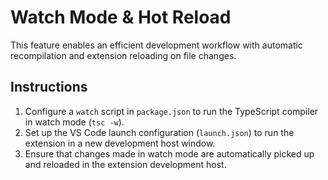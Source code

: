 # Watch Mode & Hot Reload

This feature enables an efficient development workflow with automatic recompilation and extension reloading on file changes.

## Instructions

1.  Configure a `watch` script in `package.json` to run the TypeScript compiler in watch mode (`tsc -w`).
2.  Set up the VS Code launch configuration (`launch.json`) to run the extension in a new development host window.
3.  Ensure that changes made in watch mode are automatically picked up and reloaded in the extension development host.
